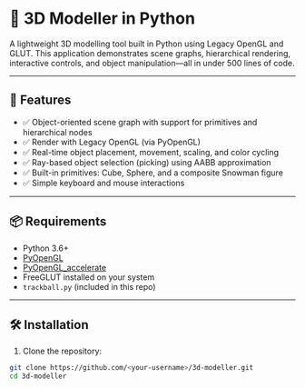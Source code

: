 # 🧊 3D Modeller in Python

A lightweight 3D modelling tool built in Python using Legacy OpenGL and GLUT. This application demonstrates scene graphs, hierarchical rendering, interactive controls, and object manipulation—all in under 500 lines of code.


---

## 🚀 Features

- ✅ Object-oriented scene graph with support for primitives and hierarchical nodes
- ✅ Render with Legacy OpenGL (via PyOpenGL)
- ✅ Real-time object placement, movement, scaling, and color cycling
- ✅ Ray-based object selection (picking) using AABB approximation
- ✅ Built-in primitives: Cube, Sphere, and a composite Snowman figure
- ✅ Simple keyboard and mouse interactions

---

## 📦 Requirements

- Python 3.6+
- [PyOpenGL](https://pypi.org/project/PyOpenGL/)
- [PyOpenGL_accelerate](https://pypi.org/project/PyOpenGL-accelerate/)
- FreeGLUT installed on your system
- `trackball.py` (included in this repo)

---

## 🛠 Installation

1. Clone the repository:

```bash
git clone https://github.com/<your-username>/3d-modeller.git
cd 3d-modeller
